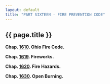 ```yaml
---
layout: default 
title: "PART SIXTEEN - FIRE PREVENTION CODE"
---
```


{{ page.title }}
----------------

**Chap. [1610](5a182605.html). Ohio Fire Code.**

**Chap. [1619](5a8f6999.html). Fireworks.**

**Chap. [1620](5af35673.html). Fire Hazards.**

**Chap. [1630](5b23785f.html). Open Burning.**

